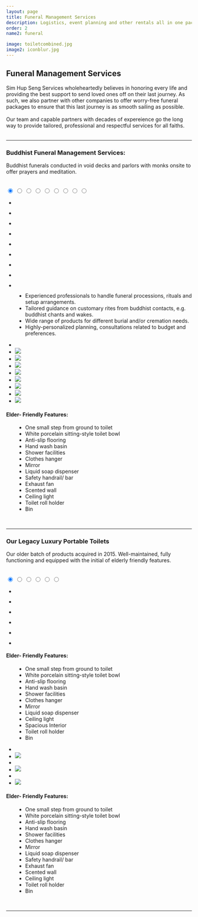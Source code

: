 ```yaml
---
layout: page
title: Funeral Management Services 
description: Logistics, event planning and other rentals all in one package.
order: 2
name2: funeral

image: toiletcombined.jpg
image2: iconblur.jpg
---
```

<section>
<h2>Funeral Management Services</h2>
Sim Hup Seng Services wholeheartedly believes in honoring every life and providing the best support to send loved ones off on their last journey. 
As such, we also partner with other companies to offer worry-free funeral packages to ensure that this last journey is as smooth sailing as possible. 
<br /><br />
Our team and capable partners with decades of expereience go the long way to provide tailored, professional and respectful services for all faiths.
<br /><br />
<hr />
<h3><b>Buddhist</b> Funeral Management Services:</h3>
Buddhist funerals conducted in void decks and parlors with monks onsite to offer prayers and meditation.
<br/>
<br/>
<br/>
    <div class="container5">
        <div class="carousel5">
            <input type="radio" name="slides5" checked="checked" id="slide-51">
            <input type="radio" name="slides5" id="slide-52">
            <input type="radio" name="slides5" id="slide-53">
            <input type="radio" name="slides5" id="slide-54">
            <input type="radio" name="slides5" id="slide-55">
            <input type="radio" name="slides5" id="slide-56">
            <input type="radio" name="slides5" id="slide-57">
            <input type="radio" name="slides5" id="slide-58">
            <input type="radio" name="slides5" id="slide-59">
            <ul class="carousel5__slides">
                <li class="carousel5__slide">
                    <figure>
                        <div>
                            <img src="assets/images/buddhist1.jpeg" alt="">
                        </div>
                    </figure>
                </li>
                <li class="carousel5__slide">
                    <figure>
                        <div>
                            <img src="assets/images/buddhist2.jpeg" alt="">
                        </div>
                    </figure>
                </li>
                <li class="carousel5__slide">
                    <figure>
                        <div>
                            <img src="assets/images/buddhist3.jpeg" alt="">
                        </div>
                    </figure>
                </li>
                <li class="carousel5__slide">
                    <figure>
                        <div>
                            <img src="assets/images/buddhist4.jpeg" alt="">
                        </div>
                    </figure>
                </li>
                <li class="carousel5__slide">
                    <figure>
                        <div>
                            <img src="assets/images/buddhist5.jpeg" alt="">
                        </div>
                    </figure>
                </li>
                <li class="carousel5__slide">
                    <figure>
                        <div>
                            <img src="assets/images/buddhist6.jpeg" alt="">
                        </div>
                    </figure>
                </li>
                <li class="carousel5__slide">
                    <figure>
                        <div>
                            <img src="assets/images/buddhist7.jpeg" alt="">
                        </div>
                    </figure>
                </li>
                <li class="carousel5__slide">
                    <figure>
                        <div>
                            <img src="assets/images/buddhist8.jpeg" alt="">
                        </div>
                    </figure>
                </li>
                <li class="carousel5__slide">
                    <figure>
                        <div>
                            <img src="assets/images/buddhist9.jpeg" alt="">
                        </div>
                    </figure>
                </li>
            </ul> 
			<span class="carousel5__words">
			<ul>
                <li style="margin-left: 2em">Experienced professionals to handle funeral processions, rituals and setup arrangements. </li>
                <li style="margin-left: 2em">Tailored guidance on customary rites from buddhist contacts, e.g. buddhist chants and wakes. </li>
				<li style="margin-left: 2em">Wide range of products for different burial and/or cremation needs. </li>
				<li style="margin-left: 2em">Highly-personalized planning, consultations related to budget and preferences.</li>
			</ul>
			</span>
            <ul class="carousel5__thumbnails">
                <li>
                    <label style="margin: 0" for="slide-51"><img src="assets/images/buddhist1.jpeg" alt=""></label>
                </li>
                <li>
                    <label style="margin: 0" for="slide-52"><img src="assets/images/buddhist2.jpeg"></label>
                </li>
                <li>
                    <label style="margin: 0" for="slide-53"><img src="assets/images/buddhist3.jpeg"></label>
                </li>
                <li>
                    <label style="margin: 0" for="slide-54"><img src="assets/images/buddhist4.jpeg"></label>
                </li>
                <li>
                    <label style="margin: 0" for="slide-55"><img src="assets/images/buddhist5.jpeg"></label>
                </li>
                <li>
                    <label style="margin: 0" for="slide-56"><img src="assets/images/buddhist6.jpeg"></label>
                </li>
                <li>
                    <label style="margin: 0" for="slide-57"><img src="assets/images/buddhist7.jpeg"></label>
                </li>
                <li>
                    <label style="margin: 0" for="slide-58"><img src="assets/images/buddhist8.jpeg"></label>
                </li>
                <li>
                    <label style="margin: 0" for="slide-59"><img src="assets/images/buddhist9.jpeg"></label>
                </li>
            </ul>
        </div>
    </div>
<span class="carousel5__outside_words">
<h4>Elder- Friendly Features:</h4>
<ul>
	<li style="margin-left: 2em">One small step from ground to toilet</li>
	<li style="margin-left: 2em">White porcelain sitting-style toilet bowl</li>
	<li style="margin-left: 2em">Anti-slip flooring</li>
	<li style="margin-left: 2em">Hand wash basin</li>
	<li style="margin-left: 2em">Shower facilities</li>
	<li style="margin-left: 2em">Clothes hanger</li>
	<li style="margin-left: 2em">Mirror</li>
	<li style="margin-left: 2em">Liquid soap dispenser</li>
	<li style="margin-left: 2em">Safety handrail/ bar</li>
	<li style="margin-left: 2em">Exhaust fan</li>
	<li style="margin-left: 2em">Scented wall</li>
	<li style="margin-left: 2em">Ceiling light</li>
	<li style="margin-left: 2em">Toilet roll holder</li>
	<li style="margin-left: 2em">Bin</li>
</ul>
</span>
 
<br />
</section> 

<section>
<hr />

<h3><b>Our Legacy </b>Luxury Portable Toilets</h3>
Our older batch of products acquired in 2015. Well-maintained, fully functioning and equipped with the initial of elderly friendly features.
<br/>
<br/>
<br/>
    <div class="container2">
        <div class="carousel2">
            <input type="radio" name="slides2" checked="checked" id="slide-21">
            <input type="radio" name="slides2" id="slide-22">
            <input type="radio" name="slides2" id="slide-23">
            <input type="radio" name="slides2" id="slide-24">
            <input type="radio" name="slides2" id="slide-25">
            <input type="radio" name="slides2" id="slide-26">
            <ul class="carousel2__slides">
                <li class="carousel2__slide">
                    <figure>
                        <div>
                            <img src="assets/images/beigetoilet.webp" alt="">
                        </div>
                    </figure>
                </li>
                <li class="carousel2__slide">
                    <figure>
                        <div>
                            <img src="assets/images/beigetoilet2.webp" alt="">
                        </div>
                    </figure>
                </li>
                <li class="carousel2__slide">
                    <figure>
                        <div>
                            <img src="assets/images/greentoilet.webp" alt="">
                        </div>
                    </figure>
                </li>
                <li class="carousel2__slide">
                    <figure>
                        <div>
                            <img src="assets/images/greentoilet2.webp" alt="">
                        </div>
                    </figure>
                </li>
                <li class="carousel2__slide">
                    <figure>
                        <div>
                            <img src="assets/images/bluetoilet.webp" alt="">
                        </div>
                    </figure>
                </li>
                <li class="carousel2__slide">
                    <figure>
                        <div>
                            <img src="assets/images/bluetoilet2.webp" alt="">
                        </div>
                    </figure>
                </li>
            </ul> 
			<span class="carousel2__words">
			<h4>Elder- Friendly Features:</h4>
			<ul>
				<li style="margin-left: 2em">One small step from ground to toilet</li>
				<li style="margin-left: 2em">White porcelain sitting-style toilet bowl</li>
				<li style="margin-left: 2em">Anti-slip flooring</li>
				<li style="margin-left: 2em">Hand wash basin</li>
				<li style="margin-left: 2em">Shower facilities</li>
				<li style="margin-left: 2em">Clothes hanger</li>
				<li style="margin-left: 2em">Mirror</li>
				<li style="margin-left: 2em">Liquid soap dispenser</li>
				<li style="margin-left: 2em">Ceiling light</li>
				<li style="margin-left: 2em">Spacious Interior</li>
				<li style="margin-left: 2em">Toilet roll holder</li>
				<li style="margin-left: 2em">Bin</li>
			</ul>
			</span>
            <ul class="carousel2__thumbnails">
                <li>
                    <label style="margin: 0" for="slide-21"><img src="assets/images/beigetoilet.webp" alt=""></label>
                </li>
                <li>
                    <label style="margin: 0" for="slide-22"><img src="assets/images/beigetoilet2.webp"></label>
                </li>
                <li>
                    <label style="margin: 0" for="slide-23"><img src="assets/images/greentoilet.webp" alt=""></label>
                </li>
                <li>
                    <label style="margin: 0" for="slide-24"><img src="assets/images/greentoilet2.webp"></label>
                </li>
                <li>
                    <label style="margin: 0" for="slide-25"><img src="assets/images/bluetoilet.webp" alt=""></label>
                </li>
                <li>
                    <label style="margin: 0" for="slide-26"><img src="assets/images/bluetoilet2.webp"></label>
                </li>
            </ul>
        </div>
    </div>
<span class="carousel2__outside_words">
<h4>Elder- Friendly Features:</h4>
<ul>
	<li style="margin-left: 2em">One small step from ground to toilet</li>
	<li style="margin-left: 2em">White porcelain sitting-style toilet bowl</li>
	<li style="margin-left: 2em">Anti-slip flooring</li>
	<li style="margin-left: 2em">Hand wash basin</li>
	<li style="margin-left: 2em">Shower facilities</li>
	<li style="margin-left: 2em">Clothes hanger</li>
	<li style="margin-left: 2em">Mirror</li>
	<li style="margin-left: 2em">Liquid soap dispenser</li>
	<li style="margin-left: 2em">Safety handrail/ bar</li>
	<li style="margin-left: 2em">Exhaust fan</li>
	<li style="margin-left: 2em">Scented wall</li>
	<li style="margin-left: 2em">Ceiling light</li>
	<li style="margin-left: 2em">Toilet roll holder</li>
	<li style="margin-left: 2em">Bin</li>
</ul>
</span>
 
<br />
<hr />

</section> 